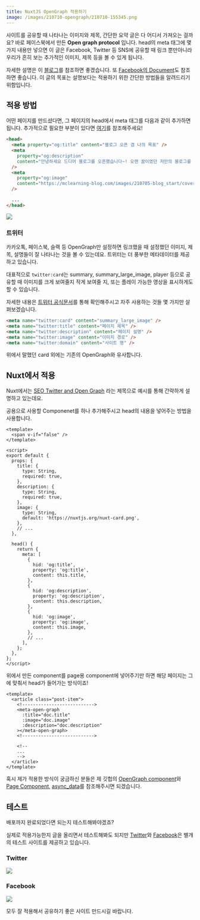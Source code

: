 ```yaml
---
title: NuxtJS OpenGraph 적용하기
image: /images/210710-opengraph/210710-155345.png
---
```


사이트를 공유할 때 나타나는 이미지와 제목, 간단한 요약 글은 다 어디서 가져오는 걸까요? 바로 페이스북에서 만든
**Open graph protocol** 입니다. head의 meta 태그에 몇 가지 내용만 넣으면 이 글은 Facebook, Twitter 등
SNS에 공유할 때 링크 뿐만아니라 우리가 흔히 보는 추가적인 이미지, 제목 등을 볼 수 있게 됩니다.

자세한 설명은 이 [블로그](https://blog.ab180.co/posts/open-graph-as-a-website-preview)를 참조하면 좋겠습니다.
또 [Facebook의 Document](https://developers.facebook.com/docs/sharing/overview)도 참조하면 좋습니다.
이 글의 목표는 설명보다는 적용하기 위한 간단한 방법들을 알려드리기 위함입니다.

## 적용 방법

어떤 페이지를 만드셨다면, 그 페이지의 head에서 meta 태그를 다음과 같이 추가하면 됩니다.
추가적으로 필요한 부분이 있다면 [여기](https://ogp.me/)를 참조해주세요!

```html
<head>
  <meta property="og:title" content="블로그 오픈 겸 나의 목표" />
  <meta
    property="og:description"
    content="안녕하세요 드디어 블로그를 오픈했습니다~! 오랜 꿈이였던 저만의 블로그를 만들었네요."
  />
  <meta
    property="og:image"
    content="https://mclearning-blog.com/images/210705-blog_start/cover-image.png"
  />

  ...
</head>
```

![](/images/210710-opengraph/210710-163804.png)

### 트위터

카카오톡, 페이스북, 슬랙 등 OpenGraph만 설정하면 링크했을 때 설정했던 이미지, 제목, 설명들이 잘 나타나는 것을 볼 수 있는데요. 트위터는 더 풍부한 메타데이터를 제공하고 있습니다.

대표적으로 `twitter:card`는 summary, summary_large_image, player 등으로 공유할 때 이미지를 크게 보여줄지 작게 보여줄 지, 또는 플레이 가능한 영상을 표시하게도 할 수 있습니다.

자세한 내용은 [트위터 공식문서](https://developer.twitter.com/en/docs/twitter-for-websites/cards/guides/getting-started)를 통해 확인해주시고 자주 사용하는 것들 몇 가지만 살펴보겠습니다.

```html
<meta name="twitter:card" content="summary_large_image" />
<meta name="twitter:title" content="페이지 제목" />
<meta name="twitter:description" content="페이지 설명" />
<meta name="twitter:image" content="이미지 경로" />
<meta name="twitter:domain" content="사이트 명" />
```

위에서 말했던 card 외에는 기존의 OpenGraph와 유사합니다.

## Nuxt에서 적용

Nuxt에서는 [SEO Twitter and Open Graph](https://nuxtjs.org/examples/seo-twitter-og) 라는 제목으로 예시를 통해 간략하게 설명하고 있는데요.

공용으로 사용할 Componenet를 하나 추가해주시고 head의 내용을 넣어주는 방법을 사용합니다.

```vue
<template>
  <span v-if="false" />
</template>

<script>
export default {
  props: {
    title: {
      type: String,
      required: true,
    },
    description: {
      type: String,
      required: true,
    },
    image: {
      type: String,
      default: 'https://nuxtjs.org/nuxt-card.png',
    },
    // ...
  },

  head() {
    return {
      meta: [
        {
          hid: 'og:title',
          property: 'og:title',
          content: this.title,
        },
        {
          hid: 'og:description',
          property: 'og:description',
          content: this.description,
        },
        {
          hid: 'og:image',
          property: 'og:image',
          content: this.image,
        },
        // ...
      ],
    };
  },
};
</script>
```

위에서 만든 component를 page용 component에 넣어주기만 하면 해당 페이지는 그에 맞춰서 head가 들어가는 방식이죠!

```vue
<template>
  <article class="post-item">
    <!--------------------------->
    <meta-open-graph
      :title="doc.title"
      :image="doc.image"
      :description="doc.description"
    ></meta-open-graph>
    <!--------------------------->

    <!--
    ...
    -->
  </article>
</template>
```

혹시 제가 적용한 방식이 궁금하신 분들은 제 깃헙의 [OpenGraph component](https://github.com/mclearning2/blog/blob/master/components/meta/OpenGraph.vue)와 [Page Component](https://github.com/mclearning2/blog/blob/master/components/page/Post.vue), [async_data](https://github.com/mclearning2/blog/blob/master/plugins/async_data.js)를 참조해주시면 되겠습니다.

## 테스트

배포까지 완료되었다면 되는지 테스트해봐야겠죠?

실제로 적용가능한지 글을 올리면서 테스트해봐도 되지만 [Twitter](https://cards-dev.twitter.com/validator)와 [Facebook](https://developers.facebook.com/tools/debug/)은 별개의 테스트 사이트를 제공하고 있습니다.

### Twitter

![](/images/210710-opengraph/210711-093510.png)

### Facebook

![](/images/210710-opengraph/210711-100027.png)

모두 잘 적용해서 공유하기 좋은 사이트 만드시길 바랍니다.

